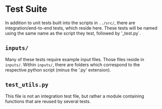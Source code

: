 # Test Suite
In addition to unit tests built into the scripts in `../src/`, there are integration/end-to-end tests, which reside here. These tests will be named using the same name as the script they test, followed by '_test.py`.


## `inputs/`
Many of these tests require example input files. Those files reside in `inputs/`. Within `inputs/`, there are folders which correspond to the respective python script (minus the '.py' extension).

## `test_utils.py`
This file is not an integration test file, but rather a module containing functions that are reused by several tests.